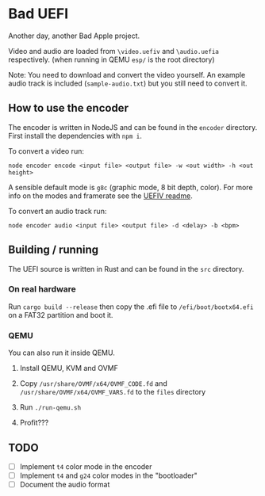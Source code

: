 # Bad UEFI
Another day, another Bad Apple project.

Video and audio are loaded from `\video.uefiv` and `\audio.uefia` respectively. (when running in QEMU `esp/` is the root directory)

Note: You need to download and convert the video yourself. An example audio track is included (`sample-audio.txt`) but you still need to convert it. 

## How to use the encoder
The encoder is written in NodeJS and can be found in the `encoder` directory.
First install the dependencies with `npm i`. 

To convert a video run:
```
node encoder encode <input file> <output file> -w <out width> -h <out height>
```
A sensible default mode is `g8c` (graphic mode, 8 bit depth, color).
For more info on the modes and framerate see the [UEFIV readme](encoder/uefiv.md).

To convert an audio track run:
```
node encoder audio <input file> <output file> -d <delay> -b <bpm>
```

## Building / running

The UEFI source is written in Rust and can be found in the `src` directory.

### On real hardware

Run `cargo build --release` then copy the .efi file to `/efi/boot/bootx64.efi` on a FAT32 partition and boot it.

### QEMU
You can also run it inside QEMU.

1. Install QEMU, KVM and OVMF

2. Copy `/usr/share/OVMF/x64/OVMF_CODE.fd` and `/usr/share/OVMF/x64/OVMF_VARS.fd` to the `files` directory

3. Run `./run-qemu.sh`

4. Profit???

## TODO
- [ ] Implement `t4` color mode in the encoder
- [ ] Implement `t4` and `g24` color modes in the "bootloader"
- [ ] Document the audio format
